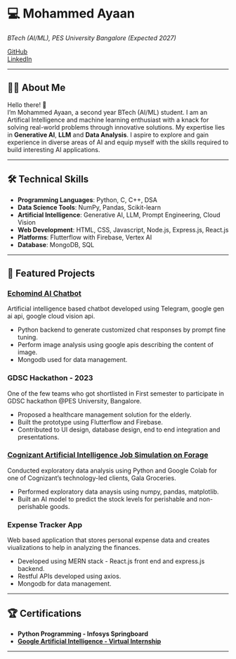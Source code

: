 # 💻 **Mohammed Ayaan**  
*BTech (AI/ML), PES University Bangalore (Expected 2027)*  

[GitHub](https://github.com/ayaan-md-blr)  
[LinkedIn](https://www.linkedin.com/in/md-ayaan-blr/)  

---

## 👨‍💻 About Me  
Hello there! 👋  
I’m Mohammed Ayaan, a second year BTech (AI/ML) student. I am an Artifical Intelligence and machine learning  enthusiast with a knack for solving real-world problems through innovative solutions. My expertise lies in  **Generative AI**, **LLM** and **Data Analysis**. I aspire to explore and gain experience in diverse areas of AI and equip myself with the skills required to build interesting AI applications.  

---

## 🛠️ Technical Skills  
- **Programming Languages**: Python, C, C++, DSA  
- **Data Science Tools**: NumPy, Pandas, Scikit-learn
- **Artificial Intelligence**: Generative AI, LLM, Prompt Engineering, Cloud Vision 
- **Web Development**: HTML, CSS, Javascript, Node.js, Express.js, React.js
- **Platforms**: Flutterflow with Firebase, Vertex AI
- **Database**: MongoDB, SQL   

---

## 🌟 Featured Projects  
### [Echomind AI Chatbot](https://github.com/ayaan-md-blr/Echomind_chatbot)  
Artificial intelligence based chatbot developed using Telegram, google gen ai api, google cloud vision api.  
- Python backend to generate customized chat responses by prompt fine tuning.  
- Perform image analysis using google apis describing the content of image.  
- Mongodb used for data management.  

### GDSC Hackathon - 2023  
One of the few teams who got shortlisted in First semester to participate in GDSC hackathon @PES University, Bangalore.  
- Proposed a healthcare management solution for the elderly.  
- Built the prototype using Flutterflow and Firebase.
- Contributed to UI design, database design, end to end integration and presentations.  

### [Cognizant Artificial Intelligence Job Simulation on Forage](https://github.com/ayaan-md-blr/ai_job_simulation)  
Conducted exploratory data analysis using Python and Google Colab for one of Cognizant’s technology-led clients, Gala Groceries.  
- Performed exploratory data anaysis using numpy, pandas, matplotlib.
- Built an AI model to predict the stock levels for perishable and non-perishable goods.    

### Expense Tracker App  
Web based application that stores personal expense data and creates viualizations to help in analyzing the finances.  
- Developed using MERN stack - React.js front end and express.js backend.  
- Restful APIs developed using axios.  
- Mongodb for data management. 

---

## 🏆 Certifications  
- **Python Programming - Infosys Springboard**  
- **[Google Artificial Intelligence - Virtual Internship](https://www.cloudskillsboost.google/public_profiles/ffb6f85c-f55c-437f-8626-c706362e48ec)**  

---

